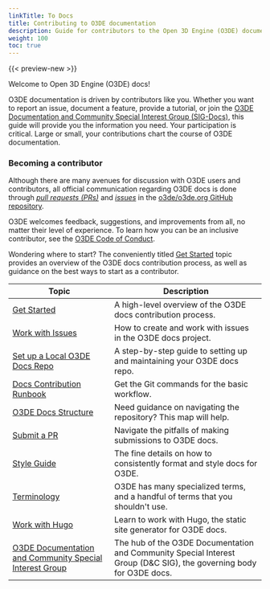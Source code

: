 ```yaml
---
linkTitle: To Docs
title: Contributing to O3DE documentation
description: Guide for contributors to the Open 3D Engine (O3DE) documentation.  
weight: 100
toc: true
---
```


{{< preview-new >}}

Welcome to Open 3D Engine (O3DE) docs!

O3DE documentation is driven by contributors like you. Whether you want to report an issue, document a feature, provide a tutorial, or join the [O3DE Documentation and Community Special Interest Group (SIG-Docs)](./documentation-and-community-sig), this guide will provide you the information you need. Your participation is critical. Large or small, your contributions chart the course of O3DE documentation.

### Becoming a contributor

Although there are many avenues for discussion with O3DE users and contributors, all official communication regarding O3DE docs is done through [*pull requests (PRs)*](https://github.com/o3de/o3de.org/pulls) and [*issues*](https://github.com/o3de/o3de.org/issues) in the [o3de/o3de.org GitHub repository](https://github.com/o3de/o3de.org).

O3DE welcomes feedback, suggestions, and improvements from all, no matter their level of experience. To learn how you can be an inclusive contributor, see the [O3DE Code of Conduct](/docs/contributing/code-of-conduct/).

Wondering where to start? The conveniently titled [Get Started](./get-started) topic provides an overview of the O3DE docs contribution process, as well as guidance on the best ways to start as a contributor.

| Topic | Description |
|---|---|
| [Get Started](./get-started) | A high-level overview of the O3DE docs contribution process. |
| [Work with Issues](./work-with-issues) | How to create and work with issues in the O3DE docs project. |
| [Set up a Local O3DE Docs Repo](./o3de-docs-repo-setup) | A step-by-step guide to setting up and maintaining your O3DE docs repo. |
| [Docs Contribution Runbook](./git-workflow) | Get the Git commands for the basic workflow. |
| [O3DE Docs Structure](./o3de-docs-structure) | Need guidance on navigating the repository? This map will help. |
| [Submit a PR](./submit-a-pr) | Navigate the pitfalls of making submissions to O3DE docs. |
| [Style Guide](./style-guide) | The fine details on how to consistently format and style docs for O3DE. |
| [Terminology](./terminology) | O3DE has many specialized terms, and a handful of terms that you shouldn't use. |
| [Work with Hugo](./hugo) | Learn to work with Hugo, the static site generator for O3DE docs. |
| [O3DE Documentation and Community Special Interest Group](https://github.com/o3de/sig-docs-community) | The hub of the O3DE Documentation and Community Special Interest Group (D&C SIG), the governing body for O3DE docs. |
